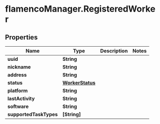 # flamencoManager.RegisteredWorker

## Properties

Name | Type | Description | Notes
------------ | ------------- | ------------- | -------------
**uuid** | **String** |  | 
**nickname** | **String** |  | 
**address** | **String** |  | 
**status** | [**WorkerStatus**](WorkerStatus.md) |  | 
**platform** | **String** |  | 
**lastActivity** | **String** |  | 
**software** | **String** |  | 
**supportedTaskTypes** | **[String]** |  | 


